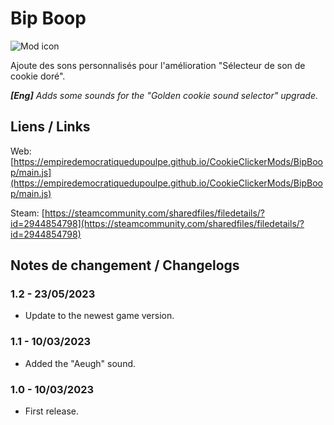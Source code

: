 # Bip Boop
![Mod icon](https://empiredemocratiquedupoulpe.github.io/CookieClickerMods/BipBoop/thumbnail.png)

Ajoute des sons personnalisés pour l'amélioration "Sélecteur de son de cookie doré".

***[Eng]** Adds some sounds for the "Golden cookie sound selector" upgrade.*

## Liens / Links
Web: [https://empiredemocratiquedupoulpe.github.io/CookieClickerMods/BipBoop/main.js](https://empiredemocratiquedupoulpe.github.io/CookieClickerMods/BipBoop/main.js)

Steam: [https://steamcommunity.com/sharedfiles/filedetails/?id=2944854798](https://steamcommunity.com/sharedfiles/filedetails/?id=2944854798)

## Notes de changement / Changelogs
### 1.2 - 23/05/2023
- Update to the newest game version.

### 1.1 - 10/03/2023
- Added the "Aeugh" sound.

### 1.0 - 10/03/2023
- First release.
